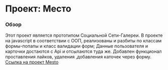 # Проект: Место
### Обзор
Этот проект является прототипом Социальной Сети-Галереи.
В проекте на javascript в соответствии с ООП, реализованы и разбиты по классам формы-попапы и класс валидации форм; 
Данные пользователя и карточки достаются с Api и отсылаются туда же.
Добавлен функционал проставления лайков, удаления ,добавления каточек через форму.
[Ссылка на проект Mesto](https://mrleonov2.github.io/mesto/index.html)


